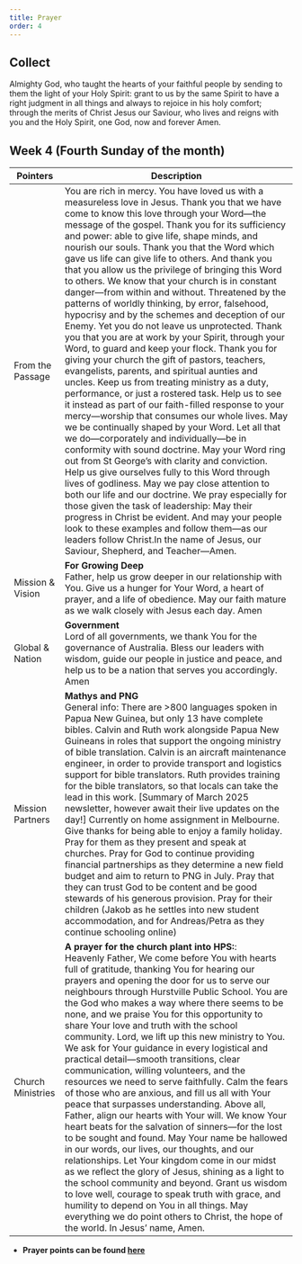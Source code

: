 ```yaml
---
title: Prayer
order: 4
---
```


## Collect
Almighty God, who taught the hearts of your faithful people by sending to them the light of your Holy Spirit: grant to us by the same Spirit to have a right judgment in all things and always to rejoice in his holy comfort; through the merits of Christ Jesus our Saviour, who lives and reigns with you and the Holy Spirit, one God, now and forever Amen.


## Week 4 (Fourth Sunday of the month)

| Pointers | Description |
| --- | --- |
| From the Passage | You are rich in mercy. You have loved us with a measureless love in Jesus. Thank you that we have come to know this love through your Word—the message of the gospel. Thank you for its sufficiency and power: able to give life, shape minds, and nourish our souls. Thank you that the Word which gave us life can give life to others. And thank you that you allow us the privilege of bringing this Word to others. We know that your church is in constant danger—from within and without. Threatened by the patterns of worldly thinking, by error, falsehood, hypocrisy and by the schemes and deception of our Enemy. Yet you do not leave us unprotected. Thank you that you are at work by your Spirit, through your Word, to guard and keep your flock. Thank you for giving your church the gift of pastors, teachers, evangelists, parents, and spiritual aunties and uncles. Keep us from treating ministry as a duty, performance, or just a rostered task. Help us to see it instead as part of our faith-filled response to your mercy—worship that consumes our whole lives. May we be continually shaped by your Word. Let all that we do—corporately and individually—be in conformity with sound doctrine. May your Word ring out from St George’s with clarity and conviction. Help us give ourselves fully to this Word through lives of godliness. May we pay close attention to both our life and our doctrine. We pray especially for those given the task of leadership: May their progress in Christ be evident. And may your people look to these examples and follow them—as our leaders follow Christ.In the name of Jesus, our Saviour, Shepherd, and Teacher—Amen.|
| Mission & Vision | **For Growing Deep**<br>Father, help us grow deeper in our relationship with You. Give us a hunger for Your Word, a heart of prayer, and a life of obedience. May our faith mature as we walk closely with Jesus each day. Amen | 
| Global & Nation | **Government**<br>Lord of all governments, we thank You for the governance of Australia. Bless our leaders with wisdom, guide our people in justice and peace, and help us to be a nation that serves you accordingly. Amen |
| Mission Partners  | **Mathys and PNG**<br>General info: There are >800 languages spoken in Papua New Guinea, but only 13 have complete bibles. Calvin and Ruth work alongside Papua New Guineans in roles that support the ongoing ministry of bible translation. Calvin is an aircraft maintenance engineer, in order to provide transport and logistics support for bible translators. Ruth provides training for the bible translators, so that locals can take the lead in this work. [Summary of March 2025 newsletter, however await their live updates on the day!] Currently on home assignment in Melbourne. Give thanks for being able to enjoy a family holiday. Pray for them as they present and speak at churches. Pray for God to continue providing financial partnerships as they determine a new field budget and aim to return to PNG in July. Pray that they can trust God to be content and be good stewards of his generous provision. Pray for their children (Jakob as he settles into new student accommodation, and for Andreas/Petra as they continue schooling online) |
| Church Ministries | **A prayer for the church plant into HPS:**:<br>  Heavenly Father, We come before You with hearts full of gratitude, thanking You for hearing our prayers and opening the door for us to serve our neighbours through Hurstville Public School. You are the God who makes a way where there seems to be none, and we praise You for this opportunity to share Your love and truth with the school community. Lord, we lift up this new ministry to You. We ask for Your guidance in every logistical and practical detail—smooth transitions, clear communication, willing volunteers, and the resources we need to serve faithfully. Calm the fears of those who are anxious, and fill us all with Your peace that surpasses understanding. Above all, Father, align our hearts with Your will. We know Your heart beats for the salvation of sinners—for the lost to be sought and found. May Your name be hallowed in our words, our lives, our thoughts, and our relationships. Let Your kingdom come in our midst as we reflect the glory of Jesus, shining as a light to the school community and beyond. Grant us wisdom to love well, courage to speak truth with grace, and humility to depend on You in all things. May everything we do point others to Christ, the hope of the world. In Jesus’ name, Amen. |


- **Prayer points can be found [here](https://stgeorgeshurstville.org.au/prayer)**
